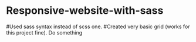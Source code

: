 # Responsive-website-with-sass

#Used sass syntax instead of scss one.
#Created very basic grid (works for this project fine).
Do something
